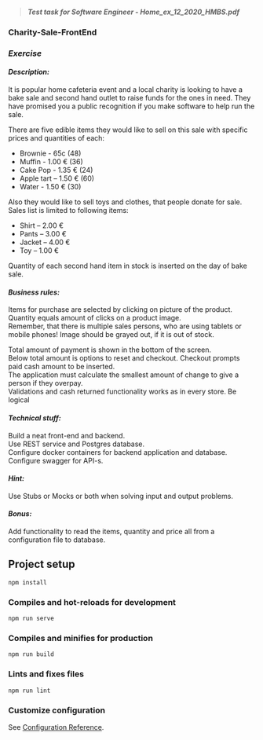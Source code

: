 >  ##### Test task for Software Engineer - Home_ex_12_2020_HMBS.pdf

### Charity-Sale-FrontEnd

### *Exercise*
#### *Description:*
It is popular home cafeteria event and a local charity is looking to have a bake sale and second hand outlet to raise funds for the ones in need. They have promised you a public recognition if you make software to help run the sale. 

There are five edible items they would like to sell on this sale with specific prices and quantities of each: 

 - Brownie - 65c (48) 
 - Muffin - 1.00 € (36) 
 - Cake Pop - 1.35 € (24) 
 - Apple tart – 1.50 € (60) 
 - Water - 1.50 € (30) 

Also they would like to sell toys and clothes, that people donate for sale. Sales list is limited to following items: 

 - Shirt – 2.00 € 
 - Pants – 3.00 € 
 - Jacket – 4.00 € 
 - Toy – 1.00 € 

Quantity of each second hand item in stock is inserted on the day of bake sale. 

#### *Business rules:* 
Items for purchase are selected by clicking on picture of the product. Quantity equals amount of clicks on a product image.  
Remember, that there is multiple sales persons, who are using tablets or mobile phones! Image should be grayed out, if it is out of stock.  

Total amount of payment is shown in the bottom of the screen.  
Below total amount is options to reset and checkout. Checkout prompts paid cash amount to be inserted.  
The application must calculate the smallest amount of change to give a person if they overpay.  
Validations and cash returned functionality works as in every store. Be logical  

#### *Technical stuff:*
Build a neat front-end and backend.  
Use REST service and Postgres database.  
Configure docker containers for backend application and database.  
Configure swagger for API-s.  

#### *Hint:* 
Use Stubs or Mocks or both when solving input and output problems. 

#### *Bonus:* 
Add functionality to read the items, quantity and price all from a configuration file to database.


## Project setup
```
npm install
```

### Compiles and hot-reloads for development
```
npm run serve
```

### Compiles and minifies for production
```
npm run build
```

### Lints and fixes files
```
npm run lint
```

### Customize configuration
See [Configuration Reference](https://cli.vuejs.org/config/).





